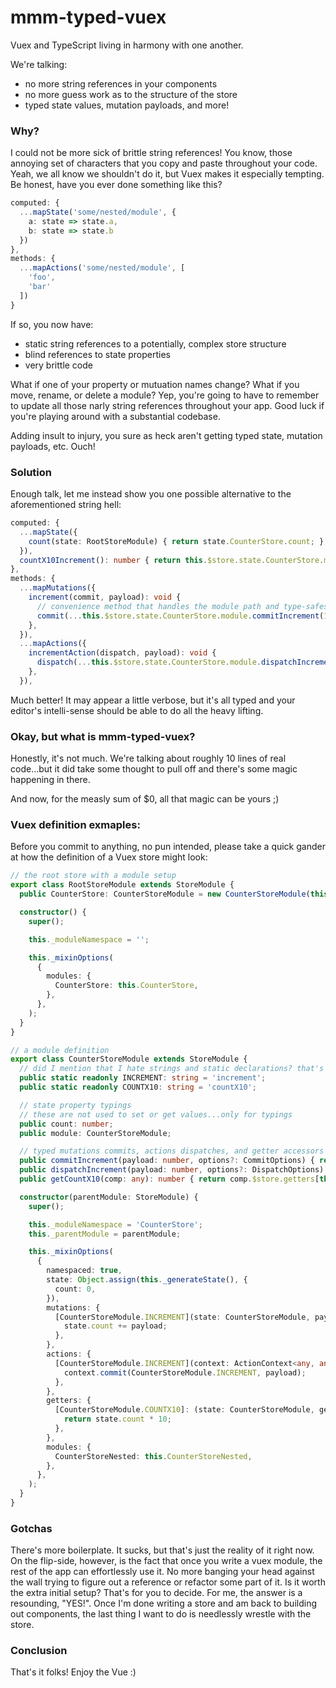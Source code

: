 # mmm-typed-vuex
Vuex and TypeScript living in harmony with one another. 

We're talking:
* no more string references in your components
* no more guess work as to the structure of the store
* typed state values, mutation payloads, and more!

### Why?

I could not be more sick of brittle string references! 
You know, those annoying set of characters that you copy and paste throughout your code.
Yeah, we all know we shouldn't do it, but Vuex makes it especially tempting.
Be honest, have you ever done something like this?

```typescript
computed: {
  ...mapState('some/nested/module', {
    a: state => state.a,
    b: state => state.b
  })
},
methods: {
  ...mapActions('some/nested/module', [
    'foo',
    'bar'
  ])
}
```

If so, you now have:
* static string references to a potentially, complex store structure
* blind references to state properties
* very brittle code

What if one of your property or mutuation names change? What if you move, rename, or delete a module? 
Yep, you're going to have to remember to update all those narly string references throughout your app.
Good luck if you're playing around with a substantial codebase.

Adding insult to injury, you sure as heck aren't getting typed state, mutation payloads, etc. Ouch!

### Solution

Enough talk, let me instead show you one possible alternative to the aforementioned string hell:

```typescript
computed: {
  ...mapState({
    count(state: RootStoreModule) { return state.CounterStore.count; },
  }),
  countX10Increment(): number { return this.$store.state.CounterStore.module.getCountX10(this); },
},
methods: {
  ...mapMutations({
    increment(commit, payload): void {
      // convenience method that handles the module path and type-safes the mutation payload
      commit(...this.$store.state.CounterStore.module.commitIncrement(1));
    },
  }),
  ...mapActions({
    incrementAction(dispatch, payload): void {
      dispatch(...this.$store.state.CounterStore.module.dispatchIncrement(2));
    },
  }),
```

Much better! It may appear a little verbose, but it's all typed and your editor's intelli-sense should be able to do all the heavy lifting.

### Okay, but what is mmm-typed-vuex?

Honestly, it's not much. We're talking about roughly 10 lines of real code...but it did take some thought to pull off and there's some magic happening in there.

And now, for the measly sum of $0, all that magic can be yours ;)

### Vuex definition exmaples:

Before you commit to anything, no pun intended, please take a quick gander at how the definition of a Vuex store might look:

```typescript
// the root store with a module setup
export class RootStoreModule extends StoreModule {
  public CounterStore: CounterStoreModule = new CounterStoreModule(this);

  constructor() {
    super();

    this._moduleNamespace = '';

    this._mixinOptions(
      {
        modules: {
          CounterStore: this.CounterStore,
        },
      },
    );
  }
}
```

```typescript
// a module definition
export class CounterStoreModule extends StoreModule {
  // did I mention that I hate strings and static declarations? that's why these guys are here.
  public static readonly INCREMENT: string = 'increment';
  public static readonly COUNTX10: string = 'countX10';

  // state property typings
  // these are not used to set or get values...only for typings
  public count: number;
  public module: CounterStoreModule;

  // typed mutations commits, actions dispatches, and getter accessors
  public commitIncrement(payload: number, options?: CommitOptions) { return [this._getModulePath(this, CounterStoreModule.INCREMENT), payload, options]; }
  public dispatchIncrement(payload: number, options?: DispatchOptions) { return [this._getModulePath(this, CounterStoreModule.INCREMENT), payload, options]; }
  public getCountX10(comp: any): number { return comp.$store.getters[this._getModulePath(this, CounterStoreModule.COUNTX10)]; }

  constructor(parentModule: StoreModule) {
    super();

    this._moduleNamespace = 'CounterStore';
    this._parentModule = parentModule;

    this._mixinOptions(
      {
        namespaced: true,
        state: Object.assign(this._generateState(), {
          count: 0,
        }),
        mutations: {
          [CounterStoreModule.INCREMENT](state: CounterStoreModule, payload: number) {
            state.count += payload;
          },
        },
        actions: {
          [CounterStoreModule.INCREMENT](context: ActionContext<any, any>, payload: number) {
            context.commit(CounterStoreModule.INCREMENT, payload);
          },
        },
        getters: {
          [CounterStoreModule.COUNTX10]: (state: CounterStoreModule, getters: any): number => {
            return state.count * 10;
          },
        },
        modules: {
          CounterStoreNested: this.CounterStoreNested,
        },
      },
    );
  }
}
```

### Gotchas

There's more boilerplate. It sucks, but that's just the reality of it right now.
On the flip-side, however, is the fact that once you write a vuex module, the rest of the app
can effortlessly use it. No more banging your head against the wall trying to figure out
a reference or refactor some part of it. Is it worth the extra initial setup? That's for you
to decide. For me, the answer is a resounding, "YES!". Once I'm done writing a store and
am back to building out components, the last thing I want to do is needlessly wrestle with the store.

### Conclusion

That's it folks! Enjoy the Vue :)
